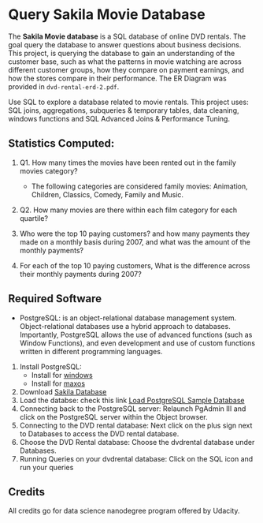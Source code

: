 # Query Sakila Movie Database 

The **Sakila Movie database** is a SQL database of online DVD rentals.  The goal query the database to answer questions about business decisions. This project, is querying the database to gain an understanding of the customer base, such as what the patterns in movie watching are across different customer groups, how they compare on payment earnings, and how the stores compare in their performance. The ER Diagram was provided in `dvd-rental-erd-2.pdf`. 

Use SQL to explore a database related to movie rentals. This project uses: SQL joins, aggregations, subqueries & temporary tables, data cleaning, windows functions and SQL Advanced Joins & Performance Tuning.

## Statistics Computed: 
1. Q1. How many times the movies have been rented out in the family movies category? 
   - The following categories are considered family movies: Animation, Children, Classics, Comedy, Family and Music.

2. Q2. How many movies are there within each film category for each quartile? 
   
3. Who were the top 10 paying customers? and how many payments they made on a monthly basis during 2007, and what was the amount of the monthly payments?
   
4. For each of the top 10 paying customers, What is the difference across their monthly payments during 2007?

## Required Software

-  PostgreSQL: is an object-relational database management system. Object-relational databases use a hybrid approach to databases. Importantly, PostgreSQL allows the use of advanced functions (such as Window Functions), and even development and use of custom functions written in different programming languages. 

1. Install PostgreSQL: 
    - Install for [windows]
    - Install for [maxos]
2. Download [Sakila Database]  
3. Load the databse: check this link [Load PostgreSQL Sample Database]
4. Connecting back to the PostgreSQL server: Relaunch PgAdmin III and click on the PostgreSQL server within the Object browser.
5. Connecting to the DVD rental database: Next click on the plus sign next to Databases to access the DVD rental database. 
6. Choose the DVD Rental database: Choose the dvdrental database under Databases. 
7. Running Queries on your dvdrental database: Click on the SQL icon and run your queries
  
## Credits
All credits go for data science nanodegree program offered by Udacity.

[windows]: <http://www.postgresqltutorial.com/install-postgresql/>

[maxos]: <https://www.postgresql.org/download/macosx/>

[Sakila Database]: <https://www.postgresqltutorial.com/postgresql-sample-database/>

[Load PostgreSQL Sample Database]: <https://www.postgresqltutorial.com/load-postgresql-sample-database/>
